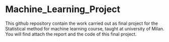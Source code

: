 # Machine_Learning_Project
This github repository contain the work carried out as final project for the Statistical method for machine learning course, taught at university of Milan.
You will find attach the report and the code of this final project.

